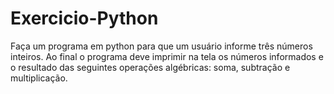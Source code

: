 # Exercicio-Python
 Faça um programa em python para que um usuário informe três números inteiros. Ao final o programa deve imprimir na tela os números informados e o resultado das seguintes operações algébricas: soma, subtração e multiplicação.
